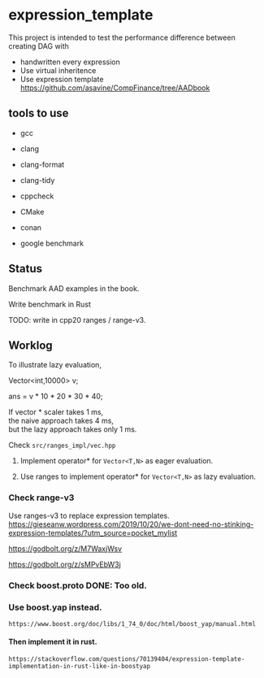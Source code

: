 # expression_template

This project is intended to test the performance difference 
between creating DAG with 
- handwritten every expression  
- Use virtual inheritence  
- Use expression template   
    https://github.com/asavine/CompFinance/tree/AADbook

## tools to use 

- gcc
- clang
- clang-format
- clang-tidy
- cppcheck

- CMake
- conan

- google benchmark

## Status
Benchmark AAD examples in the book.

Write benchmark in Rust

TODO: write in cpp20 ranges / range-v3.




## Worklog

To illustrate lazy evaluation,

Vector<int,10000> v;

ans = v * 10 * 20 * 30 * 40;

If vector * scaler takes 1 ms,  
the naive approach takes 4 ms,  
but the lazy approach takes only 1 ms.  

Check `src/ranges_impl/vec.hpp`

1. Implement operator* for `Vector<T,N>` as eager evaluation.

2. Use ranges to implement operator* for `Vector<T,N>` as lazy evaluation.

### Check range-v3

Use ranges-v3 to replace expression templates.  
https://gieseanw.wordpress.com/2019/10/20/we-dont-need-no-stinking-expression-templates/?utm_source=pocket_mylist

https://godbolt.org/z/M7WaxjWsv

https://godbolt.org/z/sMPvEbW3j

### Check boost.proto DONE: Too old. 

### Use boost.yap instead. 
    https://www.boost.org/doc/libs/1_74_0/doc/html/boost_yap/manual.html

#### Then implement it in rust.
    https://stackoverflow.com/questions/70139404/expression-template-implementation-in-rust-like-in-boostyap


    
